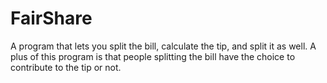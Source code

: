 # FairShare
A program that lets you split the bill, calculate the tip, and split it as well.
A plus of this program is that people splitting the bill have the choice to contribute to the tip or not.
